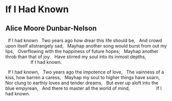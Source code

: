 # If I Had Known
## Alice Moore Dunbar-Nelson
  If I had known
  Two years ago how drear this life should be,
  And crowd upon itself allstrangely sad,
  Mayhap another song would burst from out my lips,
  Overflowing with the happiness of future hopes;
  Mayhap another throb than that of joy.
  Have stirred my soul into its inmost depths,
                    If I had known.

  If I had known,
  Two years ago the impotence of love,
  The vainness of a kiss, how barren a caress,
  Mayhap my soul to higher things have soarn,
  Nor clung to earthly loves and tender dreams,
  But ever up aloft into the blue empyrean,
  And there to master all the world of mind,
                    If I had known.